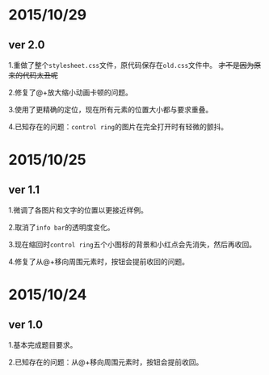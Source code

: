 # 2015/10/29 #

## ver 2.0 ##

1.重做了整个`stylesheet.css`文件，原代码保存在`old.css`文件中。
<del>才不是因为原来的代码太丑呢</del>

2.修复了@+放大缩小动画卡顿的问题。

3.使用了更精确的定位，现在所有元素的位置大小都与要求重叠。

4.已知存在的问题：`control ring`的图片在完全打开时有轻微的颤抖。


# 2015/10/25 #

## ver 1.1 ##

1.微调了各图片和文字的位置以更接近样例。

2.取消了`info bar`的透明度变化。

3.现在缩回时`control ring`五个小图标的背景和小红点会先消失，然后再收回。

4.修复了从@+移向周围元素时，按钮会提前收回的问题。

# 2015/10/24 #

## ver 1.0 ##

1.基本完成题目要求。

2.已知存在的问题：从@+移向周围元素时，按钮会提前收回。
